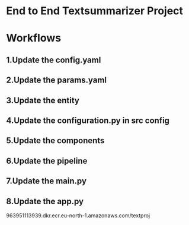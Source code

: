 # End to End Textsummarizer Project

# Workflows


## 1.Update the config.yaml
## 2.Update the params.yaml
## 3.Update the entity
## 4.Update the configuration.py in src config
## 5.Update the components
## 6.Update the pipeline
## 7.Update the main.py
## 8.Update the app.py



963951113939.dkr.ecr.eu-north-1.amazonaws.com/textproj

